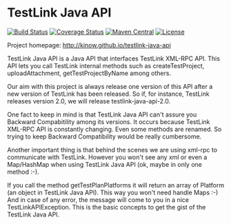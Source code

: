 TestLink Java API
=================

[![Build Status](https://travis-ci.org/kinow/testlink-java-api.svg?branch=master)](https://travis-ci.org/kinow/testlink-java-api)
[![Coverage Status](https://coveralls.io/repos/kinow/testlink-java-api/badge.svg?branch=master)](https://coveralls.io/r/kinow/testlink-java-api)
[![Maven Central](https://maven-badges.herokuapp.com/maven-central/br.eti.kinoshita/testlink-java-api/badge.svg)](https://maven-badges.herokuapp.com/maven-central/br.eti.kinoshita/testlink-java-api/)
[![License](https://img.shields.io/github/license/mashape/apistatus.svg)](https://opensource.org/licenses/MIT)

Project homepage: http://kinow.github.io/testlink-java-api

TestLink Java API is a Java API that interfaces TestLink XML-RPC API. This API lets you call TestLink internal methods such as createTestProject, uploadAttachment, getTestProjectByName among others.

Our aim with this project is always release one version of this API after a new version of TestLink has been released. So if, for instance, TestLink releases version 2.0, we will release testlink-java-api-2.0.

One fact to keep in mind is that TestLink Java API can't assure you Backward Compabitility among its versions. It occurs because TestLink XML-RPC API is constantly changing. Even some methods are renamed. So trying to keep Backward Compatibility would be really cumbersome.

Another important thing is that behind the scenes we are using xml-rpc to communicate with TestLink. However you won't see any xml or even a Map/HashMap when using TestLink Java API (ok, maybe in only one method :-).

If you call the method getTestPlanPlatforms it will return an array of Platform (an object in TestLink Java API). This way you won't need handle Maps :-) And in case of any error, the message will come to you in a nice TestLinkAPIException. This is the basic concepts to get the gist of the TestLink Java API.

